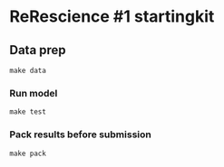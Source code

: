 # ReRescience #1 startingkit

## Data prep

```make data```

### Run model

```make test```

### Pack results before submission

```make pack```